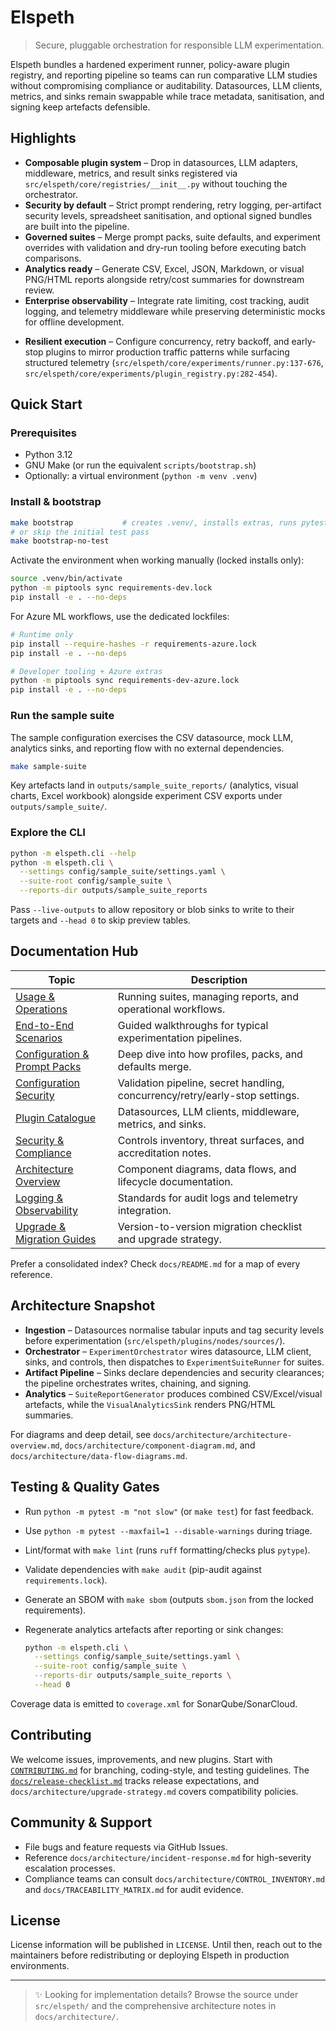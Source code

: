 # Elspeth

> Secure, pluggable orchestration for responsible LLM experimentation.

Elspeth bundles a hardened experiment runner, policy-aware plugin registry, and reporting pipeline so teams can run comparative LLM studies without compromising compliance or auditability. Datasources, LLM clients, metrics, and sinks remain swappable while trace metadata, sanitisation, and signing keep artefacts defensible.

## Highlights

- **Composable plugin system** – Drop in datasources, LLM adapters, middleware, metrics, and result sinks registered via `src/elspeth/core/registries/__init__.py` without touching the orchestrator.
- **Security by default** – Strict prompt rendering, retry logging, per-artifact security levels, spreadsheet sanitisation, and optional signed bundles are built into the pipeline.
- **Governed suites** – Merge prompt packs, suite defaults, and experiment overrides with validation and dry-run tooling before executing batch comparisons.
- **Analytics ready** – Generate CSV, Excel, JSON, Markdown, or visual PNG/HTML reports alongside retry/cost summaries for downstream review.
- **Enterprise observability** – Integrate rate limiting, cost tracking, audit logging, and telemetry middleware while preserving deterministic mocks for offline development.
<!-- UPDATE 2025-10-12: Resilient execution -->
- **Resilient execution** – Configure concurrency, retry backoff, and early-stop plugins to mirror production traffic patterns while surfacing structured telemetry (`src/elspeth/core/experiments/runner.py:137-676`, `src/elspeth/core/experiments/plugin_registry.py:282-454`).
<!-- END UPDATE -->

## Quick Start

### Prerequisites

- Python 3.12
- GNU Make (or run the equivalent `scripts/bootstrap.sh`)
- Optionally: a virtual environment (`python -m venv .venv`)

### Install & bootstrap

```bash
make bootstrap           # creates .venv/, installs extras, runs pytest
# or skip the initial test pass
make bootstrap-no-test
```

Activate the environment when working manually (locked installs only):

```bash
source .venv/bin/activate
python -m piptools sync requirements-dev.lock
pip install -e . --no-deps
```

For Azure ML workflows, use the dedicated lockfiles:

```bash
# Runtime only
pip install --require-hashes -r requirements-azure.lock
pip install -e . --no-deps

# Developer tooling + Azure extras
python -m piptools sync requirements-dev-azure.lock
pip install -e . --no-deps
```

### Run the sample suite

The sample configuration exercises the CSV datasource, mock LLM, analytics sinks, and reporting flow with no external dependencies.

```bash
make sample-suite
```

Key artefacts land in `outputs/sample_suite_reports/` (analytics, visual charts, Excel workbook) alongside experiment CSV exports under `outputs/sample_suite/`.

### Explore the CLI

```bash
python -m elspeth.cli --help
python -m elspeth.cli \
  --settings config/sample_suite/settings.yaml \
  --suite-root config/sample_suite \
  --reports-dir outputs/sample_suite_reports
```

Pass `--live-outputs` to allow repository or blob sinks to write to their targets and `--head 0` to skip preview tables.

## Documentation Hub

| Topic | Description |
| ------ | ----------- |
| [Usage & Operations](docs/reporting-and-suite-management.md) | Running suites, managing reports, and operational workflows. |
| [End-to-End Scenarios](docs/end_to_end_scenarios.md) | Guided walkthroughs for typical experimentation pipelines. |
| [Configuration & Prompt Packs](docs/architecture/configuration-merge.md) | Deep dive into how profiles, packs, and defaults merge. |
| [Configuration Security](docs/architecture/configuration-security.md) | Validation pipeline, secret handling, concurrency/retry/early-stop settings. |
| [Plugin Catalogue](docs/architecture/plugin-catalogue.md) | Datasources, LLM clients, middleware, metrics, and sinks. |
| [Security & Compliance](docs/architecture/security-controls.md) | Controls inventory, threat surfaces, and accreditation notes. |
| [Architecture Overview](docs/architecture/README.md) | Component diagrams, data flows, and lifecycle documentation. |
| [Logging & Observability](docs/development/logging-standards.md) | Standards for audit logs and telemetry integration. |
| [Upgrade & Migration Guides](docs/migration-guide.md) | Version-to-version migration checklist and upgrade strategy. |

Prefer a consolidated index? Check `docs/README.md` for a map of every reference.

## Architecture Snapshot

- **Ingestion** – Datasources normalise tabular inputs and tag security levels before experimentation (`src/elspeth/plugins/nodes/sources/`).
- **Orchestrator** – `ExperimentOrchestrator` wires datasource, LLM client, sinks, and controls, then dispatches to `ExperimentSuiteRunner` for suites.
- **Artifact Pipeline** – Sinks declare dependencies and security clearances; the pipeline orchestrates writes, chaining, and signing.
- **Analytics** – `SuiteReportGenerator` produces combined CSV/Excel/visual artefacts, while the `VisualAnalyticsSink` renders PNG/HTML summaries.

For diagrams and deep detail, see `docs/architecture/architecture-overview.md`, `docs/architecture/component-diagram.md`, and `docs/architecture/data-flow-diagrams.md`.

## Testing & Quality Gates

- Run `python -m pytest -m "not slow"` (or `make test`) for fast feedback.
- Use `python -m pytest --maxfail=1 --disable-warnings` during triage.
- Lint/format with `make lint` (runs `ruff` formatting/checks plus `pytype`).
- Validate dependencies with `make audit` (pip-audit against `requirements.lock`).
- Generate an SBOM with `make sbom` (outputs `sbom.json` from the locked requirements).
- Regenerate analytics artefacts after reporting or sink changes:

  ```bash
  python -m elspeth.cli \
    --settings config/sample_suite/settings.yaml \
    --suite-root config/sample_suite \
    --reports-dir outputs/sample_suite_reports \
    --head 0
  ```

Coverage data is emitted to `coverage.xml` for SonarQube/SonarCloud.

## Contributing

We welcome issues, improvements, and new plugins. Start with [`CONTRIBUTING.md`](CONTRIBUTING.md) for branching, coding-style, and testing guidelines. The [`docs/release-checklist.md`](docs/release-checklist.md) tracks release expectations, and `docs/architecture/upgrade-strategy.md` covers compatibility policies.

## Community & Support

- File bugs and feature requests via GitHub Issues.
- Reference `docs/architecture/incident-response.md` for high-severity escalation processes.
- Compliance teams can consult `docs/architecture/CONTROL_INVENTORY.md` and `docs/TRACEABILITY_MATRIX.md` for audit evidence.

## License

License information will be published in `LICENSE`. Until then, reach out to the maintainers before redistributing or deploying Elspeth in production environments.

---

> ✨ Looking for implementation details? Browse the source under `src/elspeth/` and the comprehensive architecture notes in `docs/architecture/`.
